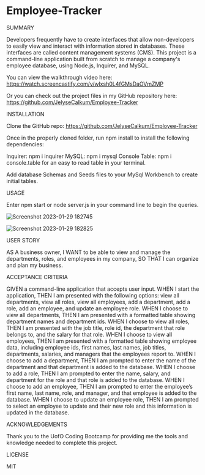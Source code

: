 # Employee-Tracker
SUMMARY

Developers frequently have to create interfaces that allow non-developers to easily view and interact with information stored in databases. 
These interfaces are called content management systems (CMS). 
This project is a command-line application built from scratch to manage a company's employee database, using Node.js, Inquirer, and MySQL.

You can view the walkthrough video here: https://watch.screencastify.com/v/wlxsh0L4fGMsDaOVmZMP

Or you can check out the project files in my GitHub repository here: https://github.com/JelyseCalkum/Employee-Tracker


INSTALLATION

Clone the GitHub repo: https://github.com/JelyseCalkum/Employee-Tracker

Once in the properly cloned folder, run npm install to install the following dependencies:

Inquirer: npm i inquirer
MySQL: npm i mysql
Console Table: npm i console.table for an easy to read table in your terminal.

Add database Schemas and Seeds files to your MySql Workbench to create initial tables.


USAGE

Enter npm start or node server.js in your command line to begin the queries.


![Screenshot 2023-01-29 182745](https://user-images.githubusercontent.com/115381607/215378379-49c0070e-8ef0-4d27-a11a-b259d21b62f5.png)


![Screenshot 2023-01-29 182825](https://user-images.githubusercontent.com/115381607/215378392-4bc8d22d-884a-4616-bfe4-b9fdf4561493.png)


USER STORY

AS A business owner, I WANT to be able to view and manage the departments, roles, and employees in my company, SO THAT I can organize and plan my business.


ACCEPTANCE CRITERIA

GIVEN a command-line application that accepts user input.
WHEN I start the application, THEN I am presented with the following options: view all departments, view all roles, view all employees, add a department, add a role, add an employee, and update an employee role.
WHEN I choose to view all departments, THEN I am presented with a formatted table showing department names and department ids.
WHEN I choose to view all roles, THEN I am presented with the job title, role id, the department that role belongs to, and the salary for that role.
WHEN I choose to view all employees, THEN I am presented with a formatted table showing employee data, including employee ids, first names, last names, job titles, departments, salaries, and managers that the employees report to.
WHEN I choose to add a department, THEN I am prompted to enter the name of the department and that department is added to the database.
WHEN I choose to add a role, THEN I am prompted to enter the name, salary, and department for the role and that role is added to the database.
WHEN I choose to add an employee, THEN I am prompted to enter the employee’s first name, last name, role, and manager, and that employee is added to the database.
WHEN I choose to update an employee role, THEN I am prompted to select an employee to update and their new role and this information is updated in the database.


ACKNOWLEDGEMENTS

Thank you to the UofO Coding Bootcamp for providing me the tools and knowledge needed to complete this project.


LICENSE

MIT 
